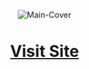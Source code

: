 <div align="center">
  <br />
 <img src="https://github.com/user-attachments/assets/44d1e593-fbf4-4035-93ae-4f6fb3aea978" alt="Main-Cover" border="0">
  <br />


# <a href="https://arpit73881.github.io/Frontend-Practice-Projects/06-Popup-V2/index.html" target="_blank">Visit Site</a>

</div>

